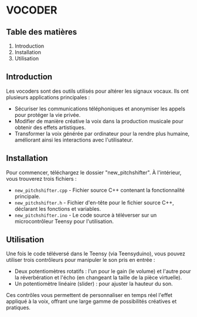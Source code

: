# VOCODER

## Table des matières

1. Introduction
2. Installation
3. Utilisation

## Introduction

Les vocoders sont des outils utilisés pour altérer les signaux vocaux. Ils ont plusieurs applications principales :
- Sécuriser les communications téléphoniques et anonymiser les appels pour protéger la vie privée.
- Modifier de manière créative la voix dans la production musicale pour obtenir des effets artistiques.
- Transformer la voix générée par ordinateur pour la rendre plus humaine, améliorant ainsi les interactions avec l'utilisateur.

## Installation

Pour commencer, téléchargez le dossier "new_pitchshifter". À l'intérieur, vous trouverez trois fichiers :
- `new_pitchshifter.cpp` - Fichier source C++ contenant la fonctionnalité principale.
- `new_pitchshifter.h` - Fichier d'en-tête pour le fichier source C++, déclarant les fonctions et variables.
- `new_pitchshifter.ino` - Le code source à téléverser sur un microcontrôleur Teensy pour l'utilisation.

## Utilisation

Une fois le code téléversé dans le Teensy (via Teensyduino), vous pouvez utiliser trois contrôleurs pour manipuler le son pris en entrée :
- Deux potentiomètres rotatifs : l'un pour le gain (le volume) et l'autre pour la réverbération et l'écho (en changeant la taille de la pièce virtuelle).
- Un potentiomètre linéaire (slider) : pour ajuster la hauteur du son.

Ces contrôles vous permettent de personnaliser en temps réel l'effet appliqué à la voix, offrant une large gamme de possibilités créatives et pratiques.
